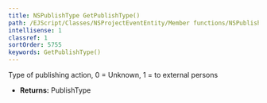 ```yaml
---
title: NSPublishType GetPublishType()
path: /EJScript/Classes/NSProjectEventEntity/Member functions/NSPublishType GetPublishType()
intellisense: 1
classref: 1
sortOrder: 5755
keywords: GetPublishType()
---
```



Type of publishing action, 0 = Unknown, 1 = to external persons



* **Returns:** PublishType



